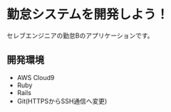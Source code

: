 # 勤怠システムを開発しよう！

セレブエンジニアの勤怠Bのアプリケーションです。

## 開発環境

* AWS Cloud9
* Ruby
* Rails
* Git(HTTPSからSSH通信へ変更)